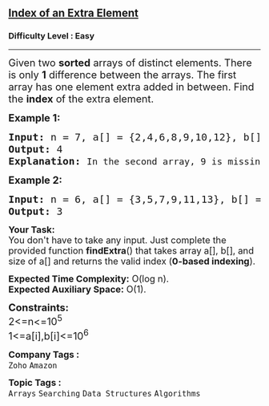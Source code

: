 <h2><a href="https://www.geeksforgeeks.org/problems/index-of-an-extra-element/1?page=1&status=solved&sortBy=submissions">Index of an Extra Element</a></h2><h3>Difficulty Level : Easy</h3><hr><div class="problems_problem_content__Xm_eO"><p><span style="font-size: 20px;">Given two <strong>sorted</strong> arrays of distinct elements. There is only <strong>1</strong> difference between the arrays. The first array has one element extra added in between. Find the <strong>index</strong> of the extra element.</span></p>
<p><span style="font-size: 20px;"><strong>Example 1:</strong></span></p>
<pre><span style="font-size: 20px;"><strong>Input: </strong>n = 7, a[] = {2,4,6,8,9,10,12}, b[] = {2,4,6,8,10,12}
<strong>Output: </strong>4<strong>
Explanation: </strong></span><span style="font-size: 18px;">In the second array, 9 is missing and it's index in the first array is 4.</span></pre>
<p><span style="font-size: 20px;"><strong>Example 2:</strong></span></p>
<pre><span style="font-size: 20px;"><strong>Input: </strong>n = 6, a[] = {3,5,7,9,11,13}, b[] = {3,5,7,11,13}
<strong>Output: </strong>3</span></pre>
<p><span style="font-size: 18px;"><strong>Your Task:</strong><br>You don't have to take any input. Just complete the provided function&nbsp;<strong>findExtra</strong>() that takes array a[], b[], and size of a[] and returns the valid index (<strong>0-based indexing</strong>).</span></p>
<p><span style="font-size: 18px;"><strong>Expected Time Complexity:</strong> O(log n).<br><strong>Expected Auxiliary Space:</strong>&nbsp;O(1).</span></p>
<p><span style="font-size: 20px;"><strong>Constraints:</strong><br>2&lt;=n&lt;=10<sup>5</sup><br>1&lt;=a[i],b[i]&lt;=10<sup>6</sup></span></p></div><p><span style=font-size:18px><strong>Company Tags : </strong><br><code>Zoho</code>&nbsp;<code>Amazon</code>&nbsp;<br><p><span style=font-size:18px><strong>Topic Tags : </strong><br><code>Arrays</code>&nbsp;<code>Searching</code>&nbsp;<code>Data Structures</code>&nbsp;<code>Algorithms</code>&nbsp;